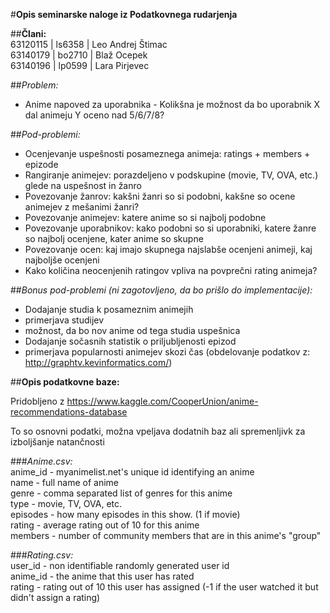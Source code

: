 #**Opis seminarske naloge iz Podatkovnega rudarjenja**

##**Člani:**  
    63120115 | ls6358   | Leo Andrej Štimac  
    63140179 | bo2710   | Blaž Ocepek  
    63140196 | lp0599   | Lara Pirjevec  

##*Problem:*
 * Anime napoved za uporabnika - Kolikšna je možnost da bo uporabnik X dal animeju Y oceno nad 5/6/7/8?

##*Pod-problemi:*  
 * Ocenjevanje uspešnosti posameznega animeja: ratings + members + epizode  
 * Rangiranje animejev: porazdeljeno v podskupine (movie, TV, OVA, etc.) glede na uspešnost in žanro  
 * Povezovanje žanrov: kakšni žanri so si podobni, kakšne so ocene animejev z mešanimi žanri?  
 * Povezovanje animejev: katere anime so si najbolj podobne  
 * Povezovanje uporabnikov: kako podobni so si uporabniki, katere žanre so najbolj ocenjene, kater anime so skupne  
 * Povezovanje ocen: kaj imajo skupnega najslabše ocenjeni animeji, kaj najboljše ocenjeni  
 * Kako količina neocenjenih ratingov vpliva na povprečni rating animeja?

##*Bonus pod-problemi (ni zagotovljeno, da bo prišlo do implementacije):*
 * Dodajanje studia k posameznim animejih  
  * primerjava studijev  
  * možnost, da bo nov anime od tega studia uspešnica  
 * Dodajanje sočasnih statistik o priljubljenosti epizod  
  * primerjava popularnosti animejev skozi čas (obdelovanje podatkov z: http://graphtv.kevinformatics.com/)


##**Opis podatkovne baze:**

Pridobljeno z https://www.kaggle.com/CooperUnion/anime-recommendations-database

To so osnovni podatki, možna vpeljava dodatnih baz ali spremenljivk za izboljšanje natančnosti

###*Anime.csv:*  
anime_id - myanimelist.net's unique id identifying an anime  
name - full name of anime  
genre - comma separated list of genres for this anime  
type - movie, TV, OVA, etc.  
episodes - how many episodes in this show. (1 if movie)  
rating - average rating out of 10 for this anime  
members - number of community members that are in this anime's "group"

###*Rating.csv:*  
user_id - non identifiable randomly generated user id  
anime_id - the anime that this user has rated  
rating - rating out of 10 this user has assigned (-1 if the user watched it but didn't assign a rating)
